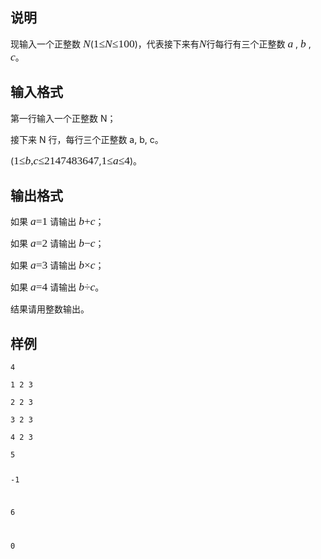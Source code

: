 <h2>说明</h2>

现输入一个正整数 <span class="MathJax" id="MathJax-Element-1-fr<x>ame"><span class="math" id="MathJax-Span-1"><span style="font-size:125%;"><span><span class="mrow" id="MathJax-Span-2"><span class="mi" id="MathJax-Span-3" style="font-family:MathJax_Math;font-style:italic;">N<span></span></span></span><span></span></span></span><span style="vertical-align:-0.063em;"></span></span></span>(<span class="MathJax" id="MathJax-Element-2-fr<x>ame"><span class="math" id="MathJax-Span-4"><span style="font-size:125%;"><span><span class="mrow" id="MathJax-Span-5"><span class="mn" id="MathJax-Span-6" style="font-family:MathJax_Main;">1</span><span class="mo" id="MathJax-Span-7" style="font-family:MathJax_Main;">≤</span><span class="mi" id="MathJax-Span-8" style="font-family:MathJax_Math;font-style:italic;">N<span></span></span><span class="mo" id="MathJax-Span-9" style="font-family:MathJax_Main;">≤</span><span class="mn" id="MathJax-Span-10" style="font-family:MathJax_Main;">100</span></span><span></span></span></span><span style="vertical-align:-0.235em;"></span></span></span>)，代表接下来有<span class="MathJax" id="MathJax-Element-3-fr<x>ame"><span class="math" id="MathJax-Span-11"><span style="font-size:125%;"><span><span class="mrow" id="MathJax-Span-12"><span class="mi" id="MathJax-Span-13" style="font-family:MathJax_Math;font-style:italic;">N<span></span></span></span><span></span></span></span><span style="vertical-align:-0.063em;"></span></span></span>行每行有三个正整数 <span class="MathJax" id="MathJax-Element-4-fr<x>ame"><span class="math" id="MathJax-Span-14"><span style="font-size:125%;"><span><span class="mrow" id="MathJax-Span-15"><span class="mi" id="MathJax-Span-16" style="font-family:MathJax_Math;font-style:italic;">a</span></span><span></span></span></span><span style="vertical-align:-0.075em;"></span></span></span> &#44; <span class="MathJax" id="MathJax-Element-5-fr<x>ame"><span class="math" id="MathJax-Span-17"><span style="font-size:125%;"><span><span class="mrow" id="MathJax-Span-18"><span class="mi" id="MathJax-Span-19" style="font-family:MathJax_Math;font-style:italic;">b</span></span><span></span></span></span><span style="vertical-align:-0.076em;"></span></span></span> &#44; <span class="MathJax" id="MathJax-Element-6-fr<x>ame"><span class="math" id="MathJax-Span-20"><span style="font-size:125%;"><span><span class="mrow" id="MathJax-Span-21"><span class="mi" id="MathJax-Span-22" style="font-family:MathJax_Math;font-style:italic;">c</span></span><span></span></span></span><span style="vertical-align:-0.076em;"></span></span></span>。
<h2>输入格式</h2>

第一行输入一个正整数 N； <br />
接下来 N 行，每行三个正整数 a&#44; b&#44; c。 <br />
(<span class="MathJax" id="MathJax-Element-7-fr<x>ame"><span class="math" id="MathJax-Span-23"><span style="font-size:125%;"><span><span class="mrow" id="MathJax-Span-24"><span class="mn" id="MathJax-Span-25" style="font-family:MathJax_Main;">1</span><span class="mo" id="MathJax-Span-26" style="font-family:MathJax_Main;">≤</span><span class="mi" id="MathJax-Span-27" style="font-family:MathJax_Math;font-style:italic;">b</span><span class="mo" id="MathJax-Span-28" style="font-family:MathJax_Main;">&#44;</span><span class="mi" id="MathJax-Span-29" style="font-family:MathJax_Math;font-style:italic;">c</span><span class="mo" id="MathJax-Span-30" style="font-family:MathJax_Main;">≤</span><span class="mn" id="MathJax-Span-31" style="font-family:MathJax_Main;">2147483647</span></span><span></span></span></span><span style="vertical-align:-0.305em;"></span></span></span>&#44;<span class="MathJax" id="MathJax-Element-8-fr<x>ame"><span class="math" id="MathJax-Span-32"><span style="font-size:125%;"><span><span class="mrow" id="MathJax-Span-33"><span class="mn" id="MathJax-Span-34" style="font-family:MathJax_Main;">1</span><span class="mo" id="MathJax-Span-35" style="font-family:MathJax_Main;">≤</span><span class="mi" id="MathJax-Span-36" style="font-family:MathJax_Math;font-style:italic;">a</span><span class="mo" id="MathJax-Span-37" style="font-family:MathJax_Main;">≤</span><span class="mn" id="MathJax-Span-38" style="font-family:MathJax_Main;">4</span></span><span></span></span></span><span style="vertical-align:-0.235em;"></span></span></span>)。 <br />
<h2>输出格式</h2>

如果 <span class="MathJax" id="MathJax-Element-9-fr<x>ame"><span class="math" id="MathJax-Span-39"><span style="font-size:125%;"><span><span class="mrow" id="MathJax-Span-40"><span class="mi" id="MathJax-Span-41" style="font-family:MathJax_Math;font-style:italic;">a</span><span class="mo" id="MathJax-Span-42" style="font-family:MathJax_Main;">=</span><span class="mn" id="MathJax-Span-43" style="font-family:MathJax_Main;">1</span></span><span></span></span></span><span style="vertical-align:-0.075em;"></span></span></span> 请输出 <span class="MathJax" id="MathJax-Element-10-fr<x>ame"><span class="math" id="MathJax-Span-44"><span style="font-size:125%;"><span><span class="mrow" id="MathJax-Span-45"><span class="mi" id="MathJax-Span-46" style="font-family:MathJax_Math;font-style:italic;">b</span><span class="mo" id="MathJax-Span-47" style="font-family:MathJax_Main;">+</span><span class="mi" id="MathJax-Span-48" style="font-family:MathJax_Math;font-style:italic;">c</span></span><span></span></span></span><span style="vertical-align:-0.165em;"></span></span></span>；&nbsp; <br />
如果 <span class="MathJax" id="MathJax-Element-11-fr<x>ame"><span class="math" id="MathJax-Span-49"><span style="font-size:125%;"><span><span class="mrow" id="MathJax-Span-50"><span class="mi" id="MathJax-Span-51" style="font-family:MathJax_Math;font-style:italic;">a</span><span class="mo" id="MathJax-Span-52" style="font-family:MathJax_Main;">=</span><span class="mn" id="MathJax-Span-53" style="font-family:MathJax_Main;">2</span></span><span></span></span></span><span style="vertical-align:-0.075em;"></span></span></span> 请输出 <span class="MathJax" id="MathJax-Element-12-fr<x>ame"><span class="math" id="MathJax-Span-54"><span style="font-size:125%;"><span><span class="mrow" id="MathJax-Span-55"><span class="mi" id="MathJax-Span-56" style="font-family:MathJax_Math;font-style:italic;">b</span><span class="mo" id="MathJax-Span-57" style="font-family:MathJax_Main;">−</span><span class="mi" id="MathJax-Span-58" style="font-family:MathJax_Math;font-style:italic;">c</span></span><span></span></span></span><span style="vertical-align:-0.165em;"></span></span></span>； <br />
如果 <span class="MathJax" id="MathJax-Element-13-fr<x>ame"><span class="math" id="MathJax-Span-59"><span style="font-size:125%;"><span><span class="mrow" id="MathJax-Span-60"><span class="mi" id="MathJax-Span-61" style="font-family:MathJax_Math;font-style:italic;">a</span><span class="mo" id="MathJax-Span-62" style="font-family:MathJax_Main;">=</span><span class="mn" id="MathJax-Span-63" style="font-family:MathJax_Main;">3</span></span><span></span></span></span><span style="vertical-align:-0.09em;"></span></span></span> 请输出 <span class="MathJax" id="MathJax-Element-14-fr<x>ame"><span class="math" id="MathJax-Span-64"><span style="font-size:125%;"><span><span class="mrow" id="MathJax-Span-65"><span class="mi" id="MathJax-Span-66" style="font-family:MathJax_Math;font-style:italic;">b</span><span class="mo" id="MathJax-Span-67" style="font-family:MathJax_Main;">×</span><span class="mi" id="MathJax-Span-68" style="font-family:MathJax_Math;font-style:italic;">c</span></span><span></span></span></span><span style="vertical-align:-0.076em;"></span></span></span>； <br />
如果 <span class="MathJax" id="MathJax-Element-15-fr<x>ame"><span class="math" id="MathJax-Span-69"><span style="font-size:125%;"><span><span class="mrow" id="MathJax-Span-70"><span class="mi" id="MathJax-Span-71" style="font-family:MathJax_Math;font-style:italic;">a</span><span class="mo" id="MathJax-Span-72" style="font-family:MathJax_Main;">=</span><span class="mn" id="MathJax-Span-73" style="font-family:MathJax_Main;">4</span></span><span></span></span></span><span style="vertical-align:-0.075em;"></span></span></span> 请输出 <span class="MathJax" id="MathJax-Element-16-fr<x>ame"><span class="math" id="MathJax-Span-74"><span style="font-size:125%;"><span><span class="mrow" id="MathJax-Span-75"><span class="mi" id="MathJax-Span-76" style="font-family:MathJax_Math;font-style:italic;">b</span><span class="mo" id="MathJax-Span-77" style="font-family:MathJax_Main;">÷</span><span class="mi" id="MathJax-Span-78" style="font-family:MathJax_Math;font-style:italic;">c</span></span><span></span></span></span><span style="vertical-align:-0.107em;"></span></span></span>。 <br />
结果请用整数输出。 <br />
<h2>样例</h2>
<pre><code class="language-input1">4
1 2 3
2 2 3
3 2 3
4 2 3</code></pre><pre><code class="language-output1">5
-1
6
0</code></pre>